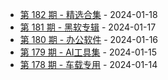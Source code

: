 * [第 182 期 - 精选合集](https://day.tsq360.cf/posts/182-精选合集) - 2024-01-18
* [第 181 期 - 黑软专辑](https://day.tsq360.cf/posts/181-黑软专辑) - 2024-01-17
* [第 180 期 - 办公软件](https://day.tsq360.cf/posts/180-办公软件) - 2024-01-16
* [第 179 期 - AI工具集](https://day.tsq360.cf/posts/179-AI工具集) - 2024-01-15
* [第 178 期 - 车载专用](https://day.tsq360.cf/posts/178-车载专用) - 2024-01-14
